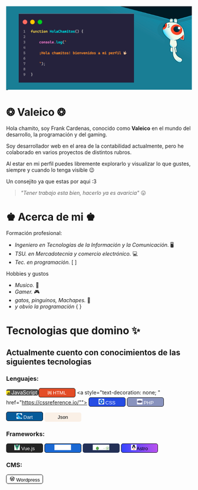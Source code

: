 &nbsp;&nbsp;&nbsp;&nbsp;&nbsp;&nbsp;&nbsp;&nbsp;&nbsp;&nbsp;&nbsp;&nbsp;&nbsp;&nbsp;&nbsp;&nbsp;&nbsp;&nbsp;&nbsp;&nbsp;&nbsp;&nbsp;&nbsp;&nbsp;&nbsp;&nbsp;&nbsp;
![Hola chamitos](./img/gatoDev.png)

# ❂ Valeico ❂

Hola chamito, soy Frank Cardenas, conocido como __Valeico__ en el mundo del desarrollo, la programación y del gaming.

Soy desarrollador web en el area de la contabilidad actualmente, pero he colaborado en varios proyectos de distintos rubros.

Al estar en mi perfil puedes libremente explorarlo y visualizar lo que gustes, siempre y cuando lo tenga visible 😉

Un consejito ya que estas por aqui :3
> _"Tener trabajo esta bien, hacerlo ya es avaricia"_ 😛

# ♚ Acerca de mi ♚
Formación profesional:
* _Ingeniero en Tecnologías de la Información y la Comunicación._ 🖥️
* _TSU. en Mercadotecnia y comercio electrónico._ 💻
* _Tec. en programación._ [ ]

Hobbies y gustos

* _Musico._ 🎸
* _Gamer._ 🎮
* _gatos, pinguinos, Machapes._ 🦝
* _y obvio la programación_ { }

# Tecnologias que domino ✨

## Actualmente cuento con conocimientos de las siguientes tecnologias

### Lenguajes:

<a href="https://developer.mozilla.org/es/docs/Web/JavaScript"
    style="
        text-decoration: none;
        background-color: #4e4e4e; 
        color: white;
        border:1px;
        border-radius:5px;
        width:130px;
        height: 25px;
        cursor:pointer;">
        <img src="./img/javascript.svg" width="10" height="10"> JavaScript
</a>
<a style="text-decoration: none; " href="https://htmlreference.io/">
<button 
    style="
        background-color: #e34c26;
        color: white; 
        border:1px solid black; 
        border-radius:5px;
        width:100px;
        height: 25px;
        cursor:pointer;"> <img src="./img/html.png" width="10" height="10"> HTML
</button>
</a>
<a style="text-decoration: none; " href="https://cssreference.io/"">
    <button 
        style="
            background-color: #264de4; 
            color: white;
            border:1px solid black; 
            border-radius:5px;
            width:100px;
            height:25px;
            cursor:pointer;"><img src="./img/css.png" width="15" height="15"> CSS
    </button>
</a>
<a style="text-decoration: none; " href="https://www.php.net/manual/es/intro-whatis.php">
    <button 
        style="
            background-color: #8993be;
            color: white; 
            border:1px solid black; 
            border-radius:5px;
            width:100px;
            height:25px;
            cursor:pointer;"><img src="./img/php.png" width="15" height="15"> PHP
    </button>
</a>

<a style="text-decoration: none;" href="https://esflutter.dev/docs/resources/bootstrap-into-dart">
<button 
    style="
        background-color: #075b9a;
        color: white;
        border:1px solid black; 
        border-radius:5px;
        width:100px;
        height:25px;
        cursor:pointer;"><img src="./img/dart.png" width="15" height="15"> Dart
</button>
</a>
<a style="text-decoration: none;" href="https://www.json.org/json-es.html">
<button 
    style="
        background-color: linen; 
        border:1px; 
        border-radius:5px;
        width:100px;
        height:25px;
        cursor: pointer;">Json
</button>
</a>

<br>

### Frameworks:

<a style="text-decoration: none;" href="https://vuejs.org/">
<button 
    style="
        background-color: #242424;
        color: white;
        border:1px; 
        border-radius:5px;
        width:100px;
        height:25px;
        cursor:pointer;"><img src="./img/vue.png" width="15" height="15"> Vue.js
</button>
</a>
<a style="text-decoration: none;" href="https://flutter.dev/">
<button 
    style="
        background-color: #1a68d3; 
        border:1px solid black; 
        border-radius:5px;
        width:100px;
        height:25px;
        cursor:pointer;"><img src="./img/flutter.svg" width="45" height="15">
</button>
</a>
<a style="text-decoration: none;" href="https://nodejs.org/es">
<button 
    style="
        background-color: #233056; 
        border:1px; 
        border-radius:5px;
        width:100px;
        height: 25px;
        cursor:pointer;"><img src="./img/node.svg" width="45" height="15">
</button>
</a>
<a style="text-decoration: none;" href="https://astro.build/">
<button 
    style="
        background: repeat,linear-gradient(83.21deg,#3245ff 0%,#bc52ee 100%); 
        border:1px solid black; 
        border-radius:5px;
        width:100px;
        height: 25px;
        cursor:pointer;"><img src="./img/astro.svg" width="15" height="15">Astro
</button>
</a>

<br>

### CMS:

<a style="text-decoration: none;" href="https://wordpress.com/es/">
<button 
    style="
        background-color: white; 
        border:1px solid black; 
        border-radius:5px;
        width:100px;
        height: 25px;
        cursor:pointer;"><img src="./img/wordpress.png" width="15" height="15"> Wordpress
</button>
</a>
